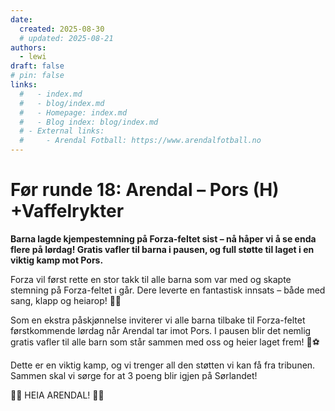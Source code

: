 ```yaml
---
date:
  created: 2025-08-30
  # updated: 2025-08-21
authors:
  - lewi
draft: false
# pin: false
links:
  #   - index.md
  #   - blog/index.md
  #   - Homepage: index.md
  #   - Blog index: blog/index.md
  # - External links:
  #     - Arendal Fotball: https://www.arendalfotball.no
---
```

# Før runde 18: Arendal – Pors (H) +Vaffelrykter

**Barna lagde kjempestemning på Forza-feltet sist – nå håper vi å se enda flere på lørdag! Gratis vafler til barna i pausen, og full støtte til laget i en viktig kamp mot Pors.**

Forza vil først rette en stor takk til alle barna som var med og skapte stemning på Forza-feltet i går. Dere leverte en fantastisk innsats – både med sang, klapp og heiarop! 💙🤍

Som en ekstra påskjønnelse inviterer vi alle barna tilbake til Forza-feltet førstkommende lørdag når Arendal tar imot Pors. I pausen blir det nemlig gratis vafler til alle barn som står sammen med oss og heier laget frem! 🧇⚽️

Dette er en viktig kamp, og vi trenger all den støtten vi kan få fra tribunen. Sammen skal vi sørge for at 3 poeng blir igjen på Sørlandet!

💙🤍 HEIA ARENDAL! 💙🤍
